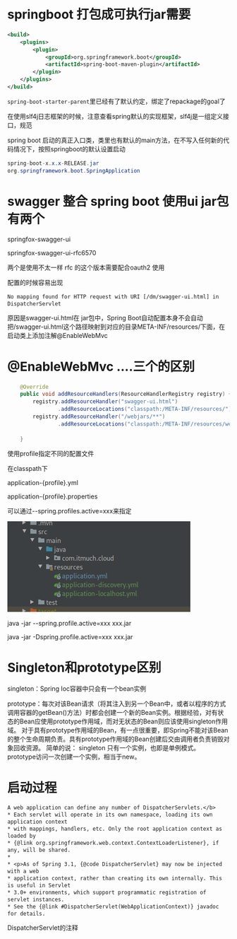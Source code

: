 # springboot 打包成可执行jar需要

```xml
<build>
    <plugins>
        <plugin>
            <groupId>org.springframework.boot</groupId>
            <artifactId>spring-boot-maven-plugin</artifactId>
        </plugin>
    </plugins>
</build>
```

`spring-boot-starter-parent`里已经有了默认约定，绑定了repackage的goal了



在使用slf4j日志框架的时候，注意查看spring默认的实现框架，slf4j是一组定义接口，规范



spring boot 启动的真正入口类，类里也有默认的main方法，在不写入任何新的代码情况下，按照springboot的默认设置启动

```java
spring-boot-x.x.x-RELEASE.jar
org.springframework.boot.SpringApplication
```



# swagger 整合 spring boot  使用ui jar包有两个

springfox-swagger-ui

springfox-swagger-ui-rfc6570

两个是使用不太一样 rfc 的这个版本需要配合oauth2 使用



配置的时候容易出现

```shell
No mapping found for HTTP request with URI [/dm/swagger-ui.html] in DispatcherServlet
```

原因是swagger-ui.html在 jar包中，Spring Boot自动配置本身不会自动把/swagger-ui.html这个路径映射到对应的目录META-INF/resources/下面，在启动类上添加注解@EnableWebMvc

# @EnableWebMvc ....三个的区别





```java
    @Override
    public void addResourceHandlers(ResourceHandlerRegistry registry) {
        registry.addResourceHandler("swagger-ui.html")
                .addResourceLocations("classpath:/META-INF/resources/");
        registry.addResourceHandler("/webjars/**")
                .addResourceLocations("classpath:/META-INF/resources/webjars/");

    }
```





使用profile指定不同的配置文件

在classpath下

application-{profile}.yml

application-{profile}.properties

可以通过--spring.profiles.active=xxx来指定

![image-20191224160712396](springboot.assets/image-20191224160712396.png)

java -jar --spring.profile.active=xxx    xxx.jar

java -jar -Dspring.profile.active=xxx xxx.jar

# Singleton和prototype区别

singleton：Spring Ioc容器中只会有一个bean实例

prototype：每次对该Bean请求（将其注入到另一个Bean中，或者以程序的方式调用容器的getBean()方法）时都会创建一个新的Bean实例。根据经验，对有状态的Bean应使用prototype作用域，而对无状态的Bean则应该使用singleton作用域。
对于具有prototype作用域的Bean，有一点很重要，即Spring不能对该Bean的整个生命周期负责。具有prototype作用域的Bean创建后交由调用者负责销毁对象回收资源。
简单的说：
singleton 只有一个实例，也即是单例模式。
prototype访问一次创建一个实例，相当于new。

# 启动过程

```
A web application can define any number of DispatcherServlets.</b>
* Each servlet will operate in its own namespace, loading its own application context
* with mappings, handlers, etc. Only the root application context as loaded by
* {@link org.springframework.web.context.ContextLoaderListener}, if any, will be shared.
*
* <p>As of Spring 3.1, {@code DispatcherServlet} may now be injected with a web
* application context, rather than creating its own internally. This is useful in Servlet
* 3.0+ environments, which support programmatic registration of servlet instances.
* See the {@link #DispatcherServlet(WebApplicationContext)} javadoc for details.
```

DispatcherServlet的注释


